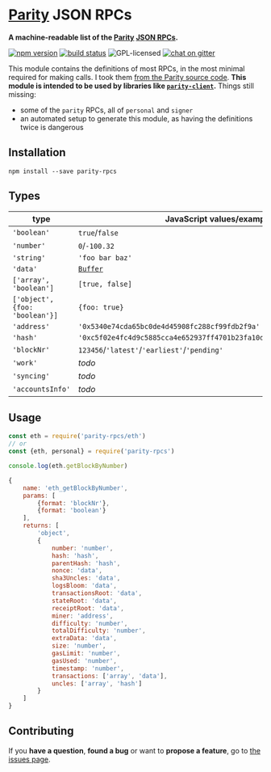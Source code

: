 # [Parity](https://ethcore.io/parity.html) JSON RPCs

**A machine-readable list of the [Parity](https://ethcore.io) [JSON RPCs](https://github.com/ethcore/parity/wiki/JSONRPC).**

[![npm version](https://img.shields.io/npm/v/parity-rpcs.svg)](https://www.npmjs.com/package/parity-rpcs)
[![build status](https://img.shields.io/travis/derhuerst/parity-rpcs.svg)](https://travis-ci.org/derhuerst/parity-rpcs)
![GPL-licensed](https://img.shields.io/github/license/derhuerst/parity-rpcs.svg)
[![chat on gitter](https://badges.gitter.im/derhuerst.svg)](https://gitter.im/derhuerst)

This module contains the definitions of most RPCs, in the most minimal required for making calls. I took them [from the Parity source code](https://github.com/ethcore/parity/tree/72998d3ce333dcbdd4848a3a6e56e2b7d9db30d7/js/src/jsonrpc/interfaces). **This module is intended to be used by libraries like [`parity-client`](https://github.com/derhuerst/parity-client).** Things still missing:

- some of the `parity` RPCs, all of `personal` and `signer`
- an automated setup to generate this module, as having the definitions twice is dangerous

## Installation

```shell
npm install --save parity-rpcs
```

## Types

type | JavaScript values/example
-----|--------------------------
`'boolean'` | `true`/`false`
`'number'` | `0`/`-100.32`
`'string'` | `'foo bar baz'`
`'data'` | [`Buffer`](https://nodejs.org/api/buffer.html)
`['array', 'boolean']` | `[true, false]`
`['object', {foo: 'boolean'}]` | `{foo: true}`
`'address'` | `'0x5340e74cda65bc0de4d45908fc288cf99fdb2f9a'`
`'hash'` | `'0xc5f02e4fc4d9c5885cca4e652937ff4701b23fa10d25b42b327c111c0ef88e37'`
`'blockNr'` | `123456`/`'latest'`/`'earliest'`/`'pending'`
`'work'` | *todo*
`'syncing'` | *todo*
`'accountsInfo'` | *todo*

## Usage

```js
const eth = require('parity-rpcs/eth')
// or
const {eth, personal} = require('parity-rpcs')

console.log(eth.getBlockByNumber)
```

```js
{
	name: 'eth_getBlockByNumber',
	params: [
		{format: 'blockNr'},
		{format: 'boolean'}
	],
	returns: [
		'object',
		{
			number: 'number',
			hash: 'hash',
			parentHash: 'hash',
			nonce: 'data',
			sha3Uncles: 'data',
			logsBloom: 'data',
			transactionsRoot: 'data',
			stateRoot: 'data',
			receiptRoot: 'data',
			miner: 'address',
			difficulty: 'number',
			totalDifficulty: 'number',
			extraData: 'data',
			size: 'number',
			gasLimit: 'number',
			gasUsed: 'number',
			timestamp: 'number',
			transactions: ['array', 'data'],
			uncles: ['array', 'hash']
		}
	]
}
```


## Contributing

If you **have a question**, **found a bug** or want to **propose a feature**, go to [the issues page](https://github.com/derhuerst/parity-rpcs/issues).
